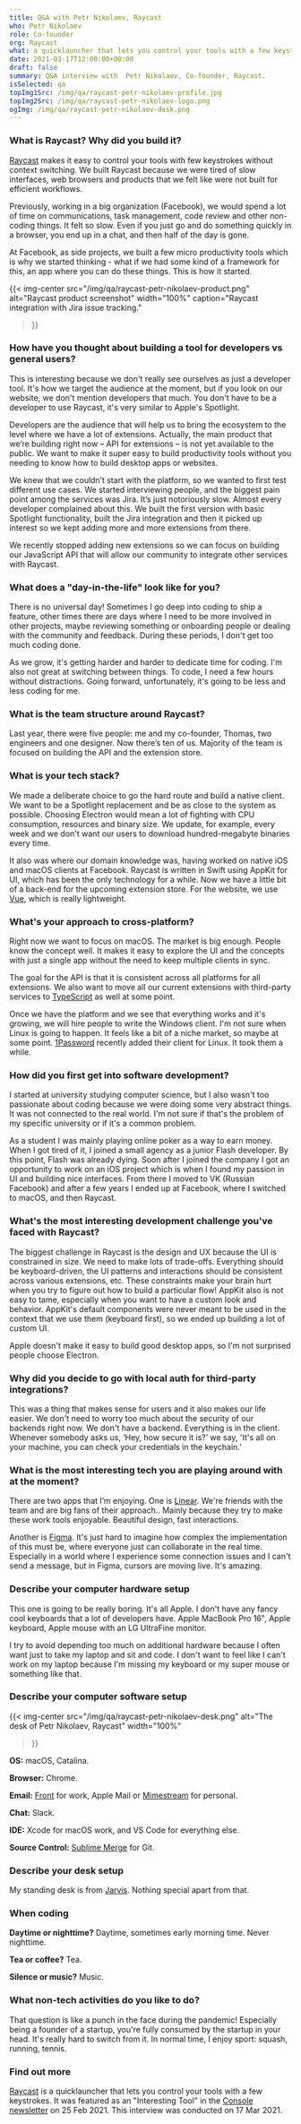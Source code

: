 ```yaml
---
title: Q&A with Petr Nikolaev, Raycast
who: Petr Nikolaev
role: Co-founder
org: Raycast
what: a quicklauncher that lets you control your tools with a few keystrokes.
date: 2021-03-17T12:00:00+00:00
draft: false
summary: Q&A interview with  Petr Nikolaev, Co-founder, Raycast.
isSelected: qa
topImg1Src: /img/qa/raycast-petr-nikolaev-profile.jpg
topImg2Src: /img/qa/raycast-petr-nikolaev-logo.png
ogImg: /img/qa/raycast-petr-nikolaev-desk.png
---
```


### What is Raycast? Why did you build it?

[Raycast](https://raycast.com/) makes it easy to control your tools with few
keystrokes without context switching. We built Raycast because we were tired of
slow interfaces, web browsers and products that we felt like were not built for
efficient workflows.

Previously, working in a big organization (Facebook), we would spend a lot of
time on communications, task management, code review and other non-coding
things. It felt so slow. Even if you just go and do something quickly in a
browser, you end up in a chat, and then half of the day is gone.

At Facebook, as side projects, we built a few micro productivity tools which is
why we started thinking - what if we had some kind of a framework for this, an
app where you can do these things. This is how it started.

{{< img-center
src="/img/qa/raycast-petr-nikolaev-product.png"
alt="Raycast product screenshot"
width="100%"
caption="Raycast integration with Jira issue tracking."
>}}

### How have you thought about building a tool for developers vs general users?

This is interesting because we don't really see ourselves as just a developer
tool. It's how we target the audience at the moment, but if you look on our
website, we don't mention developers that much. You don't have to be a
developer to use Raycast, it's very similar to Apple's Spotlight.

Developers are the audience that will help us to bring the ecosystem to the
level where we have a lot of extensions. Actually, the main product that we’re
building right now – API for extensions – is not yet available to the public.
We want to make it super easy to build productivity tools without you needing
to know how to build desktop apps or websites.

We knew that we couldn’t start with the platform, so we wanted to first test
different use cases. We started interviewing people, and the biggest pain point
among the services was Jira. It’s just notoriously slow. Almost every developer
complained about this. We built the first version with basic Spotlight
functionality, built the Jira integration and then it picked up interest so we
kept adding more and more extensions from there.

We recently stopped adding new extensions so we can focus on building our
JavaScript API that will allow our community to integrate other services with
Raycast.

### What does a "day-in-the-life" look like for you?

There is no universal day! Sometimes I go deep into coding to ship a feature,
other times there are days where I need to be more involved in other projects,
maybe reviewing something or onboarding people or dealing with the community
and feedback. During these periods, I don't get too much coding done.

As we grow, it's getting harder and harder to dedicate time for coding. I'm
also not great at switching between things. To code, I need a few hours without
distractions. Going forward, unfortunately, it's going to be less and less
coding for me.

### What is the team structure around Raycast?

Last year, there were five people: me and my co-founder, Thomas, two engineers
and one designer. Now there’s ten of us. Majority of the team is focused on
building the API and the extension store.

### What is your tech stack?

We made a deliberate choice to go the hard route and build a native client. We
want to be a Spotlight replacement and be as close to the system as possible.
Choosing Electron would mean a lot of fighting with CPU consumption, resources
and binary size. We update, for example, every week and we don't want our users
to download hundred-megabyte binaries every time.

It also was where our domain knowledge was, having worked on native iOS and
macOS clients at Facebook. Raycast is written in Swift using AppKit for UI,
which has been the only technology for a while. Now we have a little bit of a
back-end for the upcoming extension store. For the website, we use
[Vue](https://vuejs.org/), which is really lightweight.

### What's your approach to cross-platform?

Right now we want to focus on macOS. The market is big enough. People know the
concept well. It makes it easy to explore the UI and the concepts with just a
single app without the need to keep multiple clients in sync.

The goal for the API is that it is consistent across all platforms for all
extensions. We also want to move all our current extensions with third-party
services to [TypeScript](https://www.typescriptlang.org/) as well at some
point.

Once we have the platform and we see that everything works and it's growing, we
will hire people to write the Windows client. I'm not sure when Linux is going
to happen. It feels like a bit of a niche market, so maybe at some point.
[1Password](https://1password.com/) recently added their client for Linux. It
took them a while.

### How did you first get into software development?

I started at university studying computer science, but I also wasn't too
passionate about coding because we were doing some very abstract things. It was
not connected to the real world. I'm not sure if that's the problem of my
specific university or if it's a common problem.

As a student I was mainly playing online poker as a way to earn money. When I
got tired of it, I joined a small agency as a junior Flash developer. By this
point, Flash was already dying. Soon after I joined the company I got an
opportunity to work on an iOS project which is when I found my passion in UI
and building nice interfaces. From there I moved to VK (Russian Facebook) and
after a few years I ended up at Facebook, where I switched to macOS, and then
Raycast.

### What's the most interesting development challenge you've faced with Raycast?

The biggest challenge in Raycast is the design and UX because the UI is
constrained in size. We need to make lots of trade-offs. Everything should be
keyboard-driven, the UI patterns and interactions should be consistent across
various extensions, etc. These constraints make your brain hurt when you try to
figure out how to build a particular flow! AppKit also is not easy to tame,
especially when you want to have a custom look and behavior. AppKit's default
components were never meant to be used in the context that we use them
(keyboard first), so we ended up building a lot of custom UI.

Apple doesn't make it easy to build good desktop apps, so I'm not surprised
people choose Electron.

### Why did you decide to go with local auth for third-party integrations?

This was a thing that makes sense for users and it also makes our life easier.
We don't need to worry too much about the security of our backends right now.
We don't have a backend. Everything is in the client. Whenever somebody asks
us, ‘Hey, how secure it is?’ we say, 'It's all on your machine, you can check
your credentials in the keychain.’

### What is the most interesting tech you are playing around with at the moment?

There are two apps that I’m enjoying. One is [Linear](https://linear.app/).
We're friends with the team and are big fans of their approach.. Mainly because
they try to make these work tools enjoyable. Beautiful design, fast
interactions.

Another is [Figma](https://www.figma.com/). It's just hard to imagine how
complex the implementation of this must be, where everyone just can collaborate
in the real time. Especially in a world where I experience some connection
issues and I can't send a message, but in Figma, cursors are moving live. It's
amazing.

### Describe your computer hardware setup

This one is going to be really boring. It's all Apple. I don't have any fancy
cool keyboards that a lot of developers have. Apple MacBook Pro 16", Apple
keyboard, Apple mouse with an LG UltraFine monitor.

I try to avoid depending too much on additional hardware because I often want
just to take my laptop and sit and code.  I don't want to feel like I can't
work on my laptop because I'm missing my keyboard or my super mouse or
something like that.

### Describe your computer software setup

{{< img-center
src="/img/qa/raycast-petr-nikolaev-desk.png"
alt="The desk of Petr Nikolaev, Raycast"
width="100%"
>}}

**OS:** macOS, Catalina.

**Browser:** Chrome.

**Email:** [Front](https://frontapp.com/) for work, Apple Mail or
[Mimestream](https://mimestream.com/) for personal.

**Chat:** Slack.

**IDE:** Xcode for macOS work, and VS Code for everything else.

**Source Control:** [Sublime Merge](https://www.sublimemerge.com/) for Git.

### Describe your desk setup

My standing desk is from [Jarvis](https://www.fully.com/standing-desks.html).
Nothing special apart from that.

### When coding

**Daytime or nighttime?** Daytime, sometimes early morning time. Never nighttime.

**Tea or coffee?** Tea.

**Silence or music?** Music.

### What non-tech activities do you like to do?

That question is like a punch in the face during the pandemic! Especially being
a founder of a startup, you're fully consumed by the startup in your head. It's
really hard to switch from it. In normal time, I enjoy sport: squash, running,
tennis.

### Find out more

[Raycast](https://raycast.com/) is a quicklauncher that lets you control your
tools with a few keystrokes. It was featured as an "Interesting Tool" in the
[Console newsletter](https://console.dev) on 25 Feb
2021. This interview was conducted on 17 Mar 2021.
